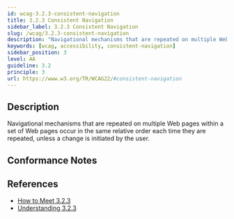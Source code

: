 ```yaml
---
id: wcag-3.2.3-consistent-navigation
title: 3.2.3 Consistent Navigation
sidebar_label: 3.2.3 Consistent Navigation
slug: /wcag/3.2.3-consistent-navigation
description: "Navigational mechanisms that are repeated on multiple Web pages within a set of Web pages occur in the same relative order each time they are repeated, unless a change is initiated by the user."
keywords: [wcag, accessibility, consistent-navigation]
sidebar_position: 3
level: AA
guideline: 3.2
principle: 3
url: https://www.w3.org/TR/WCAG22/#consistent-navigation
---
```


## Description

Navigational mechanisms that are repeated on multiple Web pages within a set of Web pages occur in the same relative order each time they are repeated, unless a change is initiated by the user.

## Conformance Notes

<!-- Add your conformance notes and evaluation here -->

## References

- [How to Meet 3.2.3](https://www.w3.org/WAI/WCAG22/quickref/#consistent-navigation)
- [Understanding 3.2.3](https://www.w3.org/WAI/WCAG22/Understanding/consistent-navigation.html)



